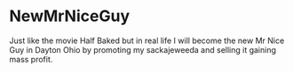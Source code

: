 # NewMrNiceGuy
Just like the movie Half Baked but in real life I will become the new Mr Nice Guy in Dayton Ohio by promoting my sackajeweeda and selling it gaining mass profit.
